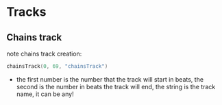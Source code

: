 
# Tracks
## Chains track
note chains track creation:
```powershell
chainsTrack(0, 69, "chainsTrack")
```
* the first number is the number that the track will start in beats, the second is the number in beats the track will end, the string is the track name, it can be any!

